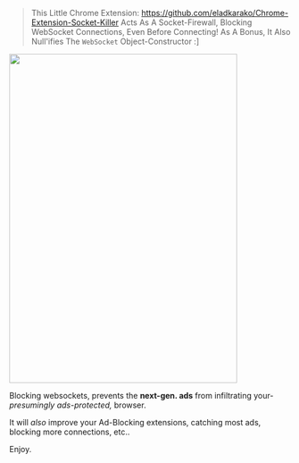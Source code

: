<blockquote>
This Little Chrome Extension: <a href="https://github.com/eladkarako/Chrome-Extension-Socket-Killer" target="_blank">https://github.com/eladkarako/Chrome-Extension-Socket-Killer</a>
Acts As A Socket-Firewall, Blocking WebSocket Connections, Even Before Connecting!
As A Bonus, It Also Null'ifies The <code>WebSocket</code> Object-Constructor :]
</blockquote>

<img src="https://icompile.eladkarako.com/_uploads/2017/05/info_1.png" alt="" width="408" height="589" />

Blocking websockets, prevents the <strong>next-gen. ads</strong> from infiltrating your- <em>presumingly ads-protected,</em> browser.

It will <em>also</em> improve your Ad-Blocking extensions, catching most ads, blocking more connections, etc..

Enjoy.